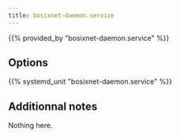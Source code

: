 ```yaml
---
title: bosixnet-daemon.service
---
```


{{% provided_by "bosixnet-daemon.service" %}}

## Options

{{% systemd_unit "bosixnet-daemon.service" %}}

## Additionnal notes

Nothing here.